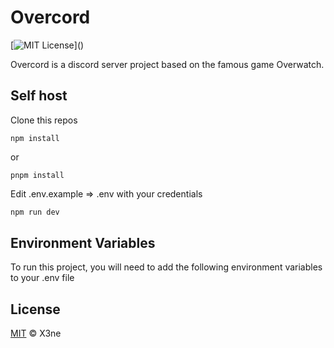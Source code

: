# Overcord

[![MIT License](https://img.shields.io/apm/l/atomic-design-ui.svg?)]()

Overcord is a discord server project based on the famous game Overwatch.

## Self host

Clone this repos

```shell
npm install
```
or
```shell
pnpm install
```

Edit .env.example => .env with your credentials

```sh
npm run dev
```
## Environment Variables

To run this project, you will need to add the following environment variables to your .env file


## License

[MIT](LICENSE) © X3ne
